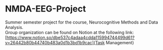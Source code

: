 # NMDA-EEG-Project
Summer semester project for the course, Neurocognitive Methods and Data Analysis.  
Group organization can be found on Notion at the following link: [https://www.notion.so/dbe537c4adaa4cdda115994744499d61?v=26442b80b44740b483a0d1b3bd1b9cac](Task Management)
